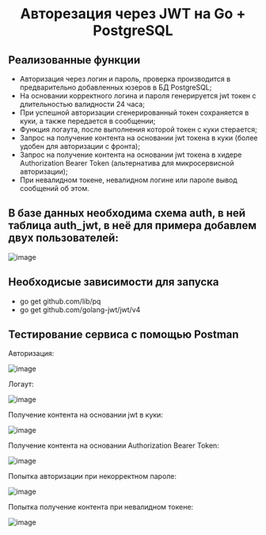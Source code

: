 <h1 align="center">Авторезация через JWT на Go + PostgreSQL</h1>

## Реализованные функции
- Авторизация через логин и пароль, проверка производится в предварительно добавленных юзеров в БД PostgreSQL;
- На основании корректного логина и пароля генерируется jwt токен с длительностью валидности 24 часа;
- При успешной авторизации сгенерированный токен сохраняется в куки, а также передается в сообщении;
- Функция логаута, после выполнения которой токен с куки стерается;
- Запрос на получение контента на основании jwt токена в куки (более удобен для авторизации с фронта);
- Запрос на получение контента на основании jwt токена в хидере Authorization Bearer Token (альтернатива для микросервисной авторизации);
- При невалидном токене, невалидном логине или пароле вывод сообщений об этом.

## В базе данных необходима схема auth, в ней таблица auth_jwt, в неё для примера добавлем двух пользователей:
![image](https://user-images.githubusercontent.com/59051004/209807039-3419c076-c165-4a7f-9548-0a65b2eb387a.png)

## Необходисые зависимости для запуска
- go get github.com/lib/pq
- go get github.com/golang-jwt/jwt/v4

## Тестирование сервиса с помощью Postman
Авторизация:

![image](https://user-images.githubusercontent.com/59051004/209806769-1a21f57b-1e18-4cd3-95c3-a0ed8a1c61d8.png)

Логаут:

![image](https://user-images.githubusercontent.com/59051004/209807175-87020053-2131-4aa7-a641-75286f557759.png)

Получение контента на основании jwt в куки:

![image](https://user-images.githubusercontent.com/59051004/209807392-168d30b8-70bd-4778-b51d-a7553f04cecb.png)

Получение контента на основании Authorization Bearer Token:

![image](https://user-images.githubusercontent.com/59051004/209807984-9f987ba8-3982-4b89-af2b-64ced2a16c81.png)

Попытка авторизации при некорректном пароле:

![image](https://user-images.githubusercontent.com/59051004/209808315-194169a9-da95-4a4f-9c9e-7b77c8a538cb.png)

Попытка получение контента при невалидном токене:

![image](https://user-images.githubusercontent.com/59051004/209808465-95fc1261-2e8c-4512-a08d-8b08a38cd096.png)
